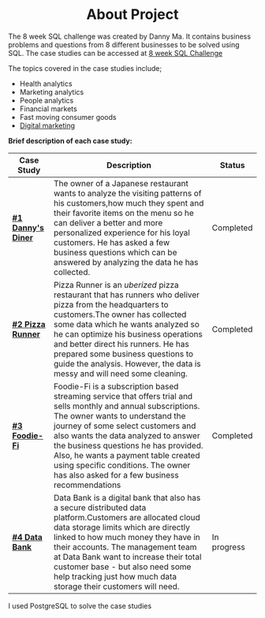 <div align="center">
 <h1>About Project</h1>
</div>

The 8 week SQL challenge was created by Danny Ma. 
It contains business problems and questions from 8 different businesses to be solved using SQL.
The case studies can be accessed at [8 week SQL Challenge](https://8weeksqlchallenge.com/getting-started/)

The topics covered in the case studies include;
* Health analytics
* Marketing analytics
* People analytics
* Financial markets
* Fast moving consumer goods
* [Digital marketing](https://github.com/Outis09/8-Week-SQL-Challenge/tree/main/Case%20Study%20%233%20-%20Foodie%20Fi)

**Brief description of each case study:**

|Case Study|Description|Status|
|--------------|-----------------------|--------------------|
|**[#1 Danny's Diner](https://github.com/Outis09/8-Week-SQL-Challenge/tree/main/Case%20Study%20%231-%20Danny's%20Diner)**|The owner of a Japanese restaurant wants to analyze the visiting patterns of his customers,how much they spent and their favorite items on the menu so he can deliver a better and more personalized experience for his loyal customers. He has asked a few business questions which can be answered by analyzing the data he has collected.|Completed|
|**[#2 Pizza Runner](https://github.com/Outis09/8-Week-SQL-Challenge/tree/main/Case%20Study%20%232-%20Pizza%20Runner)**|Pizza Runner is an _uberized_ pizza restaurant that has runners who deliver pizza from the headquarters to customers.The owner has collected some data which he wants analyzed so he can optimize his business operations and better direct his runners. He has prepared some business questions to guide the analysis. However, the data is messy and will need some cleaning.|Completed|
|**[#3 Foodie-Fi](https://github.com/Outis09/8-Week-SQL-Challenge/tree/main/Case%20Study%20%233%20-%20Foodie%20Fi)**|Foodie-Fi is a subscription based streaming service that offers trial and sells monthly and annual subscriptions. The owner wants to understand the journey of some select customers and also wants the data analyzed to answer the business questions he has provided. Also, he wants a payment table created using specific conditions. The owner has also asked for a few business recommendations|Completed|
|**[#4 Data Bank](https://github.com/Outis09/8-Week-SQL-Challenge/tree/main/Case%20Study%20%234%20-%20Data%20Bank)**|Data Bank is a digital bank that also has a secure distributed data platform.Customers are allocated cloud data storage limits which are directly linked to how much money they have in their accounts. The management team at Data Bank want to increase their total customer base - but also need some help tracking just how much data storage their customers will need.|In progress|

I used PostgreSQL to solve the case studies

